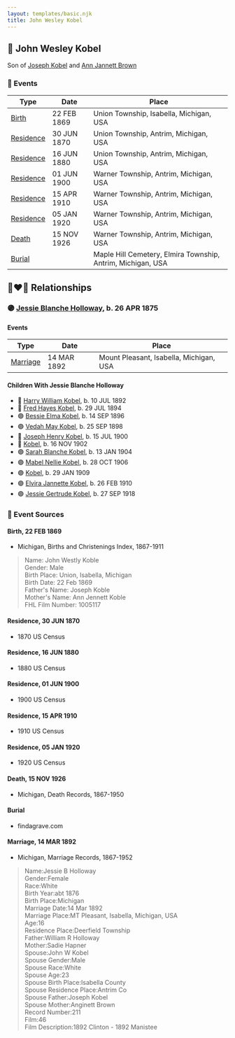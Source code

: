 ```yaml
---
layout: templates/basic.njk
title: John Wesley Kobel
---
```

## 🔵 John Wesley Kobel

Son of [Joseph Kobel](/people/4/44694656) and [Ann Jannett Brown](/people/2/25015094)

### 📆 Events

Type | Date | Place
------ | ------ | ------
[Birth](#event-event-2) | 22 FEB 1869 | Union Township, Isabella, Michigan, USA
[Residence](#event-event-0) | 30 JUN 1870 | Union Township, Antrim, Michigan, USA
[Residence](#event-event-1) | 16 JUN 1880 | Union Township, Antrim, Michigan, USA
[Residence](#event-event-2) | 01 JUN 1900 | Warner Township, Antrim, Michigan, USA
[Residence](#event-event-3) | 15 APR 1910 | Warner Township, Antrim, Michigan, USA
[Residence](#event-event-4) | 05 JAN 1920 | Warner Township, Antrim, Michigan, USA
[Death](#event-event-8) | 15 NOV 1926 | Warner Township, Antrim, Michigan, USA
[Burial](#event-event-9) |  | Maple Hill Cemetery, Elmira Township, Antrim, Michigan, USA

## 👩‍❤️‍👨 Relationships

### 🟣 [Jessie Blanche Holloway](/people/2/29242864), b. 26 APR 1875

#### Events

Type | Date | Place
------ | ------ | ------
[Marriage](#event-family-0-event-0) | 14 MAR 1892 | Mount Pleasant, Isabella, Michigan, USA
#### Children With Jessie Blanche Holloway
* 🔵 [Harry William Kobel](/people/3/30496161), b. 10 JUL 1892
* 🔵 [Fred Hayes Kobel](/people/1/1672312), b. 29 JUL 1894
* 🟣 [Bessie Elma Kobel](/people/3/34277096), b. 14 SEP 1896
* 🟣 [Vedah May Kobel](/people/5/52554620), b. 25 SEP 1898
* 🔵 [Joseph Henry Kobel](/people/5/50400728), b. 15 JUL 1900
* 🔵 [Kobel](/people/4/43995845), b. 16 NOV 1902
* 🟣 [Sarah Blanche Kobel](/people/4/40397804), b. 13 JAN 1904
* 🟣 [Mabel Nellie Kobel](/people/6/69123608), b. 28 OCT 1906
* 🟣 [Kobel](/people/7/71908748), b. 29 JAN 1909
* 🟣 [Elvira Jannette Kobel](/people/2/2756961), b. 26 FEB 1910
* 🟣 [Jessie Gertrude Kobel](/people/9/95617946), b. 27 SEP 1918
### 📰 Event Sources

#### <a id="event-event-2"></a> Birth, 22 FEB 1869
* Michigan, Births and Christenings Index, 1867-1911
>   
  > Name: John Westly Koble  
  > Gender: Male  
  > Birth Place: Union, Isabella, Michigan  
  > Birth Date: 22 Feb 1869  
  > Father's Name: Joseph Koble  
  > Mother's Name: Ann Jennett Koble  
  > FHL Film Number: 1005117

#### <a id="event-event-0"></a> Residence, 30 JUN 1870
* 1870 US Census

#### <a id="event-event-1"></a> Residence, 16 JUN 1880
* 1880 US Census

#### <a id="event-event-2"></a> Residence, 01 JUN 1900
* 1900 US Census

#### <a id="event-event-3"></a> Residence, 15 APR 1910
* 1910 US Census

#### <a id="event-event-4"></a> Residence, 05 JAN 1920
* 1920 US Census

#### <a id="event-event-8"></a> Death, 15 NOV 1926
* Michigan, Death Records, 1867-1950

#### <a id="event-event-9"></a> Burial
* findagrave.com
#### <a id="event-family-0-event-0"></a> Marriage, 14 MAR 1892
* Michigan, Marriage Records, 1867-1952
>   
  > Name:Jessie B Holloway  
  > Gender:Female  
  > Race:White  
  > Birth Year:abt 1876  
  > Birth Place:Michigan  
  > Marriage Date:14 Mar 1892  
  > Marriage Place:MT Pleasant, Isabella, Michigan, USA  
  > Age:16  
  > Residence Place:Deerfield Township  
  > Father:William R Holloway  
  > Mother:Sadie Hapner  
  > Spouse:John W Kobel  
  > Spouse Gender:Male  
  > Spouse Race:White  
  > Spouse Age:23  
  > Spouse Birth Place:Isabella County  
  > Spouse Residence Place:Antrim Co  
  > Spouse Father:Joseph Kobel  
  > Spouse Mother:Anginett Brown  
  > Record Number:211  
  > Film:46  
  > Film Description:1892 Clinton - 1892 Manistee

